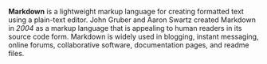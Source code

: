 **Markdown** is a lightweight markup language for creating formatted text using a plain-text editor. John Gruber and Aaron Swartz created Markdown in _2004_ as a markup language that is appealing to human readers in its source code form. Markdown is widely used in blogging, instant messaging, online forums, collaborative software, documentation pages, and readme files.
